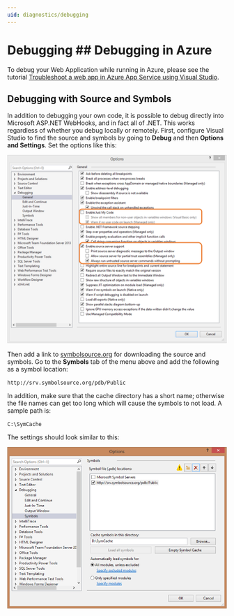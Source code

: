 ```yaml
---
uid: diagnostics/debugging
---
```

  # Debugging  ## Debugging in Azure

To debug your Web Application while running in Azure, please see the tutorial [Troubleshoot a web app in Azure App Service using Visual Studio](https://azure.microsoft.com/en-us/documentation/articles/web-sites-dotnet-troubleshoot-visual-studio/#webserverlogs).

  ## Debugging with Source and Symbols

In addition to debugging your own code, it is possible to debug directly into Microsoft ASP.NET WebHooks, and in fact all of .NET. This works regardless of whether you debug locally or remotely. First, configure Visual Studio to find the source and symbols by going to **Debug** and then **Options and Settings**. Set the options like this:

![Options and Settings](_static/SourceSymbols.png)

Then add a link to [symbolsource.org](http://symbolsource.org) for downloading the source and symbols. Go to the **Symbols** tab of the menu above and add the following as a symbol location:

<!-- literal_block {"names": [], "classes": [], "dupnames": [], "xml:space": "preserve", "backrefs": [], "ids": []} -->

````
http://srv.symbolsource.org/pdb/Public
````

In addition, make sure that the cache directory has a short name; otherwise the file names can get too long which will cause the symbols to not load. A sample path is:

<!-- literal_block {"names": [], "classes": [], "dupnames": [], "xml:space": "preserve", "backrefs": [], "ids": []} -->

````
C:\SymCache
````

The settings should look similar to this:

![Options Symbol File Location Example](_static/SymSource.png)
